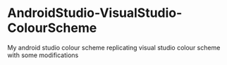 # AndroidStudio-VisualStudio-ColourScheme

My android studio colour scheme replicating visual studio colour scheme with some modifications
